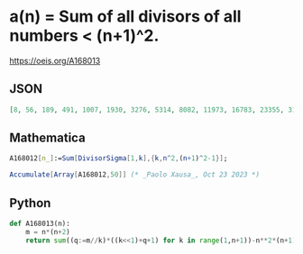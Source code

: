 # a\(n\) \= Sum of all divisors of all numbers < \(n\+1\)^2\.
https://oeis.org/A168013
## JSON
```JSON
[8, 56, 189, 491, 1007, 1930, 3276, 5314, 8082, 11973, 16783, 23355, 31314, 41380, 53566, 68510, 85771, 106981, 130973, 159470, 192020, 229762, 271873, 320779, 375031, 436311, 504464, 581422, 664364, 759025, 860907, 973989, 1097783, 1233366, 1378996, 1540522]
```
## Mathematica
```Mathematica
A168012[n_]:=Sum[DivisorSigma[1,k],{k,n^2,(n+1)^2-1}];
```
```Mathematica
Accumulate[Array[A168012,50]] (* _Paolo Xausa_, Oct 23 2023 *)
```
## Python
```Python
def A168013(n):
    m = n*(n+2)
    return sum((q:=m//k)*((k<<1)+q+1) for k in range(1,n+1))-n**2*(n+1)>>1 # _Chai Wah Wu_, Oct 23 2023
```
